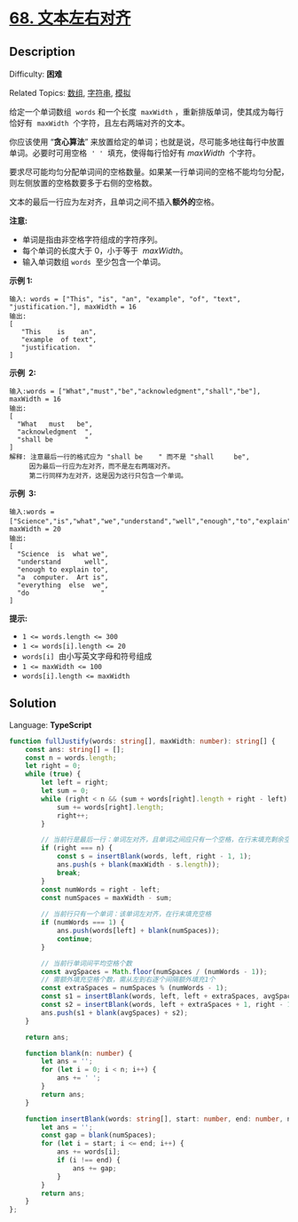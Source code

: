 # [68\. 文本左右对齐](https://leetcode.cn/problems/text-justification/)

## Description

Difficulty: **困难**

Related Topics: [数组](https://leetcode.cn/tag/array/), [字符串](https://leetcode.cn/tag/string/), [模拟](https://leetcode.cn/tag/simulation/)

给定一个单词数组  `words` 和一个长度  `maxWidth` ，重新排版单词，使其成为每行恰好有  `maxWidth`  个字符，且左右两端对齐的文本。

你应该使用 “**贪心算法**” 来放置给定的单词；也就是说，尽可能多地往每行中放置单词。必要时可用空格  `' '`  填充，使得每行恰好有 *maxWidth*  个字符。

要求尽可能均匀分配单词间的空格数量。如果某一行单词间的空格不能均匀分配，则左侧放置的空格数要多于右侧的空格数。

文本的最后一行应为左对齐，且单词之间不插入**额外的**空格。

**注意:**

-   单词是指由非空格字符组成的字符序列。
-   每个单词的长度大于 0，小于等于  *maxWidth*。
-   输入单词数组 `words`  至少包含一个单词。

**示例 1:**

```
输入: words = ["This", "is", "an", "example", "of", "text", "justification."], maxWidth = 16
输出:
[
   "This    is    an",
   "example  of text",
   "justification.  "
]
```

**示例  2:**

```
输入:words = ["What","must","be","acknowledgment","shall","be"], maxWidth = 16
输出:
[
  "What   must   be",
  "acknowledgment  ",
  "shall be        "
]
解释: 注意最后一行的格式应为 "shall be    " 而不是 "shall     be",
     因为最后一行应为左对齐，而不是左右两端对齐。
     第二行同样为左对齐，这是因为这行只包含一个单词。
```

**示例  3:**

```
输入:words = ["Science","is","what","we","understand","well","enough","to","explain","to","a","computer.","Art","is","everything","else","we","do"]，maxWidth = 20
输出:
[
  "Science  is  what we",
  "understand      well",
  "enough to explain to",
  "a  computer.  Art is",
  "everything  else  we",
  "do                  "
]
```

**提示:**

-   `1 <= words.length <= 300`
-   `1 <= words[i].length <= 20`
-   `words[i]`  由小写英文字母和符号组成
-   `1 <= maxWidth <= 100`
-   `words[i].length <= maxWidth`

## Solution

Language: **TypeScript**

```typescript
function fullJustify(words: string[], maxWidth: number): string[] {
    const ans: string[] = [];
    const n = words.length;
    let right = 0;
    while (true) {
        let left = right;
        let sum = 0;
        while (right < n && (sum + words[right].length + right - left) <= maxWidth) {
            sum += words[right].length;
            right++;
        }

        // 当前行是最后一行：单词左对齐，且单词之间应只有一个空格，在行末填充剩余空格
        if (right === n) {
            const s = insertBlank(words, left, right - 1, 1);
            ans.push(s + blank(maxWidth - s.length));
            break;
        }
        const numWords = right - left;
        const numSpaces = maxWidth - sum;
        
        // 当前行只有一个单词：该单词左对齐，在行末填充空格
        if (numWords === 1) {
            ans.push(words[left] + blank(numSpaces));
            continue;
        }

        // 当前行单词间平均空格个数
        const avgSpaces = Math.floor(numSpaces / (numWords - 1));
        // 需额外填充空格个数，需从左到右逐个间隔额外填充1个
        const extraSpaces = numSpaces % (numWords - 1);
        const s1 = insertBlank(words, left, left + extraSpaces, avgSpaces + 1);
        const s2 = insertBlank(words, left + extraSpaces + 1, right - 1, avgSpaces);
        ans.push(s1 + blank(avgSpaces) + s2);
    }

    return ans;

    function blank(n: number) {
        let ans = '';
        for (let i = 0; i < n; i++) {
            ans += ' ';
        }
        return ans;
    }

    function insertBlank(words: string[], start: number, end: number, numSpaces: number) {
        let ans = '';
        const gap = blank(numSpaces);
        for (let i = start; i <= end; i++) {
            ans += words[i];
            if (i !== end) {
                ans += gap;
            }
        }
        return ans;
    }
}; 
```
